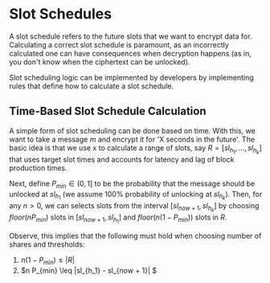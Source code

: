 # Slot Schedules

A slot schedule refers to the future slots that we want to encrypt data for. Calculating a correct slot schedule is paramount, as an incorrectly calculated one can have consequences when decryption happens (as in, you don't know when the ciphertext can be unlocked).

Slot scheduling logic can be implemented by developers by implementing rules that define how to calculate a slot schedule.

## Time-Based Slot Schedule Calculation

A simple form of slot scheduling can be done based on time. With this, we want to take a message $m$ and encrypt it for 'X seconds in the future'. The basic idea is that we use x to calculate a range of slots, say $R = [sl_{h_1}, ..., sl_{h_k}]$ that uses target slot times and accounts for latency and lag of block production times.

Next, define $P_{min} \in (0, 1]$ to be the probability that the message should be unlocked at $sl_{h_1}$ (we assume 100% probability of unlocking at $sl_{h_k}$). Then, for any $n > 0$, we can selects slots from the interval $[sl_{now + 1}, sl_{h_k}]$ by choosing $floor(n P_{min})$ slots in $[sl_{now + 1}, sl_{h_1}]$ and $floor(n(1 - P_{min}))$ slots in $R$.

Observe, this implies that the following must hold when choosing number of shares and thresholds:

1. $n(1 - P_{min}) \leq |R|$
2. $n P_{min} \leq |sl_{h_1} - sl_{now + 1}| $
